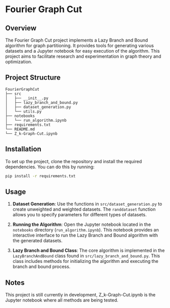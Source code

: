# Fourier Graph Cut

## Overview
The Fourier Graph Cut project implements a Lazy Branch and Bound algorithm for graph partitioning. It provides tools for generating various datasets and a Jupyter notebook for easy execution of the algorithm. This project aims to facilitate research and experimentation in graph theory and optimization.

## Project Structure
```
FourierGraphCut
├── src
│   ├── __init__.py
│   ├── lazy_branch_and_bound.py
│   ├── dataset_generation.py
│   └── utils.py
├── notebooks
│   └── run_algorithm.ipynb
├── requirements.txt
└── README.md
└── Z_k-Graph-Cut.ipynb
```

## Installation
To set up the project, clone the repository and install the required dependencies. You can do this by running:

```bash
pip install -r requirements.txt
```

## Usage
1. **Dataset Generation**: Use the functions in `src/dataset_generation.py` to create unweighted and weighted datasets. The `randdataset` function allows you to specify parameters for different types of datasets.

2. **Running the Algorithm**: Open the Jupyter notebook located in the `notebooks` directory (`run_algorithm.ipynb`). This notebook provides an interactive interface to run the Lazy Branch and Bound algorithm with the generated datasets.

3. **Lazy Branch and Bound Class**: The core algorithm is implemented in the `LazyBranchAndBound` class found in `src/lazy_branch_and_bound.py`. This class includes methods for initializing the algorithm and executing the branch and bound process.

## Notes
This project is still currently in development, Z_k-Graph-Cut.ipynb is the Jupyter notebook where all methods are being tested.